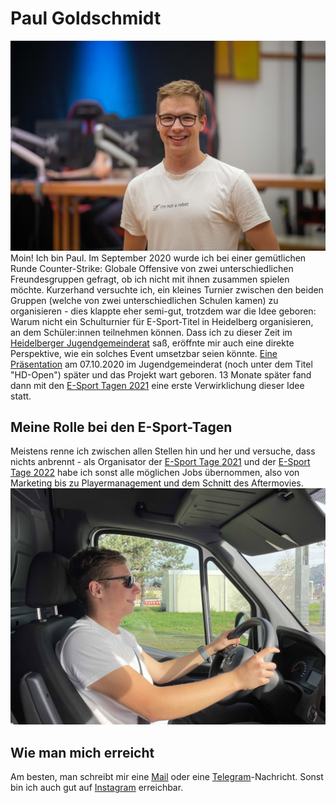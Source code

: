 # Paul Goldschmidt
![Das bin ich!](../../img/uebersicht/personen/paulgoldschmidt.jpg)
Moin!
Ich bin Paul. Im September 2020 wurde ich bei einer gemütlichen Runde Counter-Strike: Globale Offensive von zwei unterschiedlichen Freundesgruppen gefragt, ob ich nicht mit ihnen zusammen spielen möchte. Kurzerhand versuchte ich, ein kleines Turnier zwischen den beiden Gruppen (welche von zwei unterschiedlichen Schulen kamen) zu organisieren - dies klappte eher semi-gut, trotzdem war die Idee geboren: Warum nicht ein Schulturnier für E-Sport-Titel in Heidelberg organisieren, an dem Schüler:innen teilnehmen können. Dass ich zu dieser Zeit im [Heidelberger Jugendgemeinderat](https://www.heidelberg.de/hd/HD/Rathaus/Jugendgemeinderat.html) saß, eröffnte mir auch eine direkte Perspektive, wie ein solches Event umsetzbar seien könnte. [Eine Präsentation](../../img/sonstiges/dieanfaenge.pdf) am 07.10.2020 im Jugendgemeinderat (noch unter dem Titel "HD-Open") später und das Projekt wart geboren. 13 Monate später fand dann mit den [E-Sport Tagen 2021](../../events/esporttage2021.md) eine erste Verwirklichung dieser Idee statt.

## Meine Rolle bei den E-Sport-Tagen
Meistens renne ich zwischen allen Stellen hin und her und versuche, dass nichts anbrennt - als Organisator der [E-Sport Tage 2021](../../events/esporttage2021.md) und der [E-Sport Tage 2022](../../events/esporttage2022.md) habe ich sonst alle möglichen Jobs übernommen, also von Marketing bis zu Playermanagement und dem Schnitt des Aftermovies.
![Wenn's sein muss, fahre ich auch mal mit dem Sprinter von Heidelberg die Computer in Mannheim holen](../../img/uebersicht/personen/paulgoldschmidtauto.jpg)

## Wie man mich erreicht
Am besten, man schreibt mir eine [Mail](mailto:kontakt@paul-goldschmidt.de) oder eine [Telegram](https://t.me/paulgoldschmidt)-Nachricht. Sonst bin ich auch gut auf [Instagram](https://instagram.com/_paulgoldschmidt) erreichbar.
